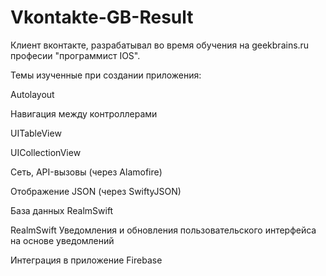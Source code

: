# Vkontakte-GB-Result

Клиент вконтакте, разрабатывал во время обучения на geekbrains.ru професии "программист IOS".

Темы изученные при создании приложения:

Autolayout

Навигация между контроллерами

UITableView

UICollectionView

Сеть, API-вызовы (через Alamofire)

Отображение JSON (через SwiftyJSON)

База данных RealmSwift

RealmSwift Уведомления и обновления пользовательского интерфейса на основе уведомлений

Интеграция в приложение Firebase
